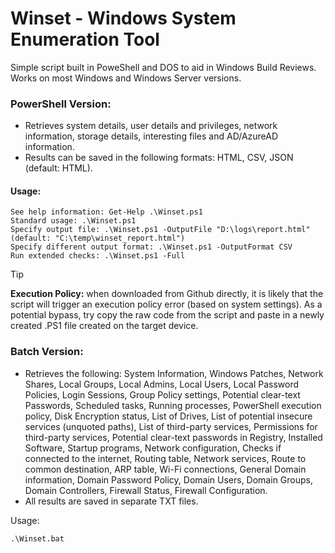 # Winset - Windows System Enumeration Tool

Simple script built in PoweShell and DOS to aid in Windows Build Reviews. 
Works on most Windows and Windows Server versions.

### PowerShell Version:
- Retrieves system details, user details and privileges, network information, storage details, interesting files and AD/AzureAD information.
- Results can be saved in the following formats: HTML, CSV, JSON (default: HTML).

#### Usage:
```
See help information: Get-Help .\Winset.ps1
Standard usage: .\Winset.ps1
Specify output file: .\Winset.ps1 -OutputFile "D:\logs\report.html" (default: "C:\temp\winset_report.html")
Specify different output format: .\Winset.ps1 -OutputFormat CSV
Run extended checks: .\Winset.ps1 -Full
```
> [!TIP]
> **Execution Policy:** when downloaded from Github directly, it is likely that the script will trigger an execution policy error (based on system settings). As a potential bypass, try copy the raw code from the script and paste in a newly created .PS1 file created on the target device.

### Batch Version:
- Retrieves the following:
System Information, Windows Patches, Network Shares, Local Groups, Local Admins, Local Users, Local Password Policies, Login Sessions, Group Policy settings, Potential clear-text Passwords, Scheduled tasks, Running processes, PowerShell execution policy, Disk Encryption status, List of Drives, List of potential insecure services (unquoted paths), List of third-party services, Permissions for third-party services, Potential clear-text passwords in Registry, Installed Software, Startup programs, Network configuration, Checks if connected to the internet, Routing table, Network services, Route to common destination, ARP table, Wi-Fi connections, General Domain information, Domain Password Policy, Domain Users, Domain Groups, Domain Controllers, Firewall Status, Firewall Configuration.
- All results are saved in separate TXT files.

Usage:
```
.\Winset.bat
```
